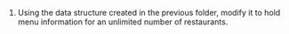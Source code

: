 1. Using the data structure created in the previous folder, modify it
to hold menu information for an unlimited number of restaurants.